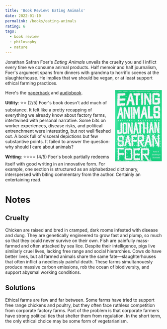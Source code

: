 ```yaml
---
title: 'Book Review: Eating Animals'
date: 2022-01-10
permalink: /books/eating-animals
rating: 6
tags:
  - book review
  - philosophy
  - nature
---
```


Jonathan Safran Foer's *Eating Animals* unveils the cruelty you and I inflict every time we consume animal products. Half memoir and half journalism, Foer's argument spans from dinners with grandma to horrific scenes at the slaughterhouse. He implies that we should be vegan, or at least support ethical farming practices.

<img align="right" width="30%" src="/images/books/eating_animals.jpeg">

Here's the [paperback](https://www.amazon.com/Eating-Animals-Jonathan-Safran-Foer/dp/0316069884) and [audiobook](https://www.audible.com/pd/Eating-Animals-Audiobook/B002V1OL1K).

**Utility**: ⭐⭐ (2/5)
Foer's book doesn't add much of substance. It felt like a pretty recapping of everything we already know about factory farms, intertwined with personal narrative. Some bits on worker experiences, disease risks, and political entrenchment were interesting, but not well fleshed out. A book full of visceral depictions but few substantive points. It failed to answer the question: why should I care about animals?

**Writing**: ⭐⭐⭐⭐ (4/5)
Foer's book partially redeems itself with good writing in an innovative form. For example, one section is structured as an alphabetized dictionary, interspersed with biting commentary from the author. Certainly an entertaining read.

Notes
===

## Cruelty
Chicken are raised and bred in cramped, dark rooms infested with disease and dung. They are genetically engineered to grow fast and plump, so much so that they could never survive on their own. Fish are painfully mass-farmed and often attacked by sea lice. Despite their intelligence, pigs live similarly cruel lives, lacking free range and social hierarchies. Cows do have better lives, but all farmed animals share the same fate—slaughterhouses that often inflict a needlessly painful death. These farms simultanouesly produce massive carbon emissions, rob the ocean of biodiversity, and support abysmal working conditions.

## Solutions
Ethical farms are few and far between. Some farms have tried to support free range chickens and poultry, but they often face ruthless competition from corporate factory farms. Part of the problem is that corporate farmers have strong political ties that shelter them from regulation. In the short term, the only ethical choice may be some form of vegetarianism.